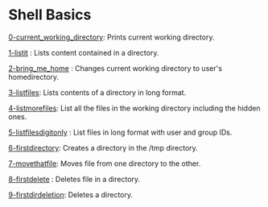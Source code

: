 # Shell Basics
[0-current_working_directory](https://github.com/od-code/alx-system_engineering-devops/blob/main/0x00-shell_basics/0-current_working_directory): Prints current working directory.

[1-listit](https://github.com/od-code/alx-system_engineering-devops/blob/main/0x00-shell_basics/1-listit) : Lists content contained in a directory.

[2-bring_me_home](https://github.com/od-code/alx-system_engineering-devops/blob/main/0x00-shell_basics/2-bring_me_home) : Changes current working directory to user's homedirectory.

[3-listfiles](https://github.com/od-code/alx-system_engineering-devops/blob/main/0x00-shell_basics/3-listfiles): Lists contents of a directory in long format.

[4-listmorefiles](https://github.com/od-code/alx-system_engineering-devops/blob/main/0x00-shell_basics/4-listmorefiles): List all the files in the working directory including the hidden ones.

[5-listfilesdigitonly](https://github.com/od-code/alx-system_engineering-devops/blob/main/0x00-shell_basics/5-listfilesdigitonly) : List files in long format with user and group IDs.

[6-firstdirectory](https://github.com/od-code/alx-system_engineering-devops/blob/main/0x00-shell_basics/6-firstdirectory): Creates a directory in the /tmp directory.

[7-movethatfile](https://github.com/od-code/alx-system_engineering-devops/blob/main/0x00-shell_basics/7-movethatfile): Moves file from one directory to the other.

[8-firstdelete](https://github.com/od-code/alx-system_engineering-devops/blob/main/0x00-shell_basics/8-firstdelete) : Deletes file in a directory.

[9-firstdirdeletion](https://github.com/od-code/alx-system_engineering-devops/blob/main/0x00-shell_basics/9-firstdirdeletion): Deletes a directory.
